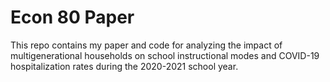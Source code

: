 # Econ 80 Paper

This repo contains my paper and code for analyzing the impact of multigenerational households on school instructional modes and COVID-19 hospitalization rates during the 2020-2021 school year.

